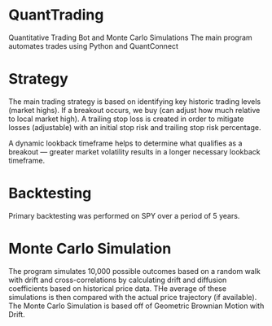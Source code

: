 # QuantTrading
Quantitative Trading Bot and Monte Carlo Simulations
The main program automates trades using Python and QuantConnect


# Strategy
The main trading strategy is based on identifying key historic trading levels (market highs).
If a breakout occurs, we buy (can adjust how much relative to local market high).
A trailing stop loss is created in order to mitigate losses (adjustable) with an initial stop risk and trailing stop risk percentage.

A dynamic lookback timeframe helps to determine what qualifies as a breakout — greater market volatility results in a longer necessary lookback timeframe.

# Backtesting
Primary backtesting was performed on SPY over a period of 5 years.

# Monte Carlo Simulation
The program simulates 10,000 possible outcomes based on a random walk with drift and cross-correlations by calculating drift and diffusion coefficients based on historical price data. 
THe average of these simulations is then compared with the actual price trajectory (if available).
The Monte Carlo Simulation is based off of Geometric Brownian Motion with Drift.
